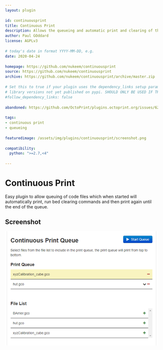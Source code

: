 ```yaml
---
layout: plugin

id: continuousprint
title: Continuous Print
description: Allows the queueing and automatic print and clearing of the queue
author: Paul GOddard
license: AGPLv3

# today's date in format YYYY-MM-DD, e.g.
date: 2020-04-24

homepage: https://github.com/nukeem/continuousprint
source: https://github.com/nukeem/continuousprint
archive: https://github.com/nukeem/continuousprint/archive/master.zip

# Set this to true if your plugin uses the dependency_links setup parameter to include
# library versions not yet published on pypi. SHOULD ONLY BE USED IF THERE IS NO OTHER OPTION!
#follow_dependency_links: false

abandoned: https://github.com/OctoPrint/plugins.octoprint.org/issues/622

tags:
- continuous print
- queueing

featuredimage: /assets/img/plugins/continuousprint/screenshot.png

compatibility:
  python: ">=2.7,<4"

---
```


# Continuous Print

Easy plugin to allow queuing of code files which when started will automatically print, run bed clearing commands and then print again until the end of the queue.

## Screenshot

![screenshot](/assets/img/plugins/continuousprint/screenshot.png)
